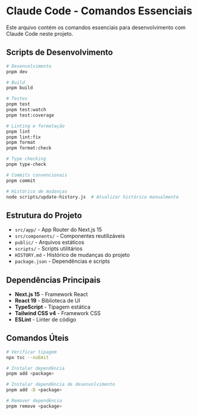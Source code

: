 # Claude Code - Comandos Essenciais

Este arquivo contém os comandos essenciais para desenvolvimento com Claude Code neste projeto.

## Scripts de Desenvolvimento

```bash
# Desenvolvimento
pnpm dev

# Build
pnpm build

# Testes
pnpm test
pnpm test:watch
pnpm test:coverage

# Linting e formatação
pnpm lint
pnpm lint:fix
pnpm format
pnpm format:check

# Type checking
pnpm type-check

# Commits convencionais
pnpm commit

# Histórico de mudanças
node scripts/update-history.js  # Atualizar histórico manualmente
```

## Estrutura do Projeto

- `src/app/` - App Router do Next.js 15
- `src/components/` - Componentes reutilizáveis
- `public/` - Arquivos estáticos
- `scripts/` - Scripts utilitários
- `HISTORY.md` - Histórico de mudanças do projeto
- `package.json` - Dependências e scripts

## Dependências Principais

- **Next.js 15** - Framework React
- **React 19** - Biblioteca de UI
- **TypeScript** - Tipagem estática
- **Tailwind CSS v4** - Framework CSS
- **ESLint** - Linter de código

## Comandos Úteis

```bash
# Verificar tipagem
npx tsc --noEmit

# Instalar dependência
pnpm add <package>

# Instalar dependência de desenvolvimento
pnpm add -D <package>

# Remover dependência
pnpm remove <package>
```
